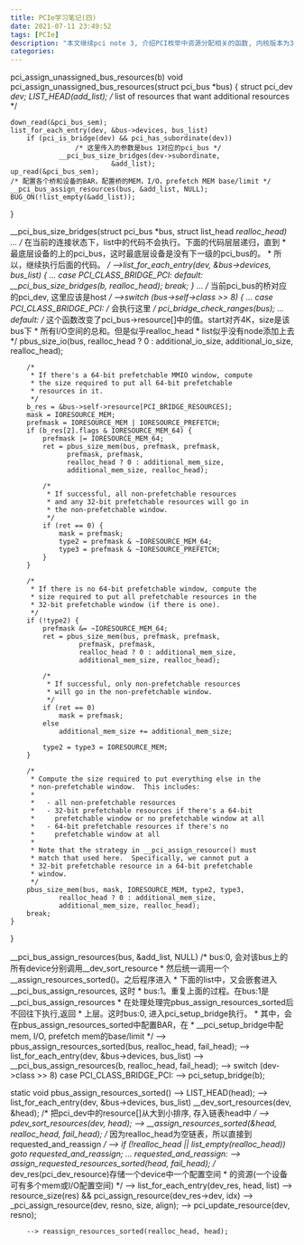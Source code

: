 ```yaml
---
title: PCIe学习笔记(四)
date: 2021-07-11 23:49:52
tags: [PCIe]
description: "本文继续pci note 3, 介绍PCI枚举中资源分配相关的函数, 内核版本为3.18-rc1"
categories:
---
```


pci_assign_unassigned_bus_resources(b)
void pci_assign_unassigned_bus_resources(struct pci_bus *bus)
{
	struct pci_dev *dev;
	LIST_HEAD(add_list); /* list of resources that
					want additional resources */

	down_read(&pci_bus_sem);
	list_for_each_entry(dev, &bus->devices, bus_list)
		if (pci_is_bridge(dev) && pci_has_subordinate(dev))
		    		/* 这里传入的参数是bus 1对应的pci_bus */
				__pci_bus_size_bridges(dev->subordinate,
							 &add_list);
	up_read(&pci_bus_sem);
	/* 配置各个桥和设备的BAR，配置桥的MEM，I/O，prefetch MEM base/limit */
	__pci_bus_assign_resources(bus, &add_list, NULL);
	BUG_ON(!list_empty(&add_list));
}

__pci_bus_size_bridges(struct pci_bus *bus, struct list_head *realloc_head)
    ...
       /* 在当前的连接状态下，list中的代码不会执行。下面的代码层层递归，直到
        * 最底层设备的上的pci_bus，这时最底层设备是没有下一级的pci_bus的。
        * 所以，继续执行后面的代码。
        */
    -->list_for_each_entry(dev, &bus->devices, bus_list) {
	    ...
	case PCI_CLASS_BRIDGE_PCI:
	default:
		__pci_bus_size_bridges(b, realloc_head);
		break;
       }
    ...
       /* 当前pci_bus的桥对应的pci_dev, 这里应该是host */
    -->switch (bus->self->class >> 8) {
        ...
        case PCI_CLASS_BRIDGE_PCI:
            /* 会执行这里 */
    	    pci_bridge_check_ranges(bus);
	    ...
	default:
		/* 这个函数改变了pci_bus->resource[]中的值。start对齐4K，size是该bus下
		 * 所有I/O空间的总和。但是似乎realloc_head
		 * list似乎没有node添加上去
		 */
		pbus_size_io(bus, realloc_head ? 0 : additional_io_size,
			     additional_io_size, realloc_head);

		/*
		 * If there's a 64-bit prefetchable MMIO window, compute
		 * the size required to put all 64-bit prefetchable
		 * resources in it.
		 */
		b_res = &bus->self->resource[PCI_BRIDGE_RESOURCES];
		mask = IORESOURCE_MEM;
		prefmask = IORESOURCE_MEM | IORESOURCE_PREFETCH;
		if (b_res[2].flags & IORESOURCE_MEM_64) {
			prefmask |= IORESOURCE_MEM_64;
			ret = pbus_size_mem(bus, prefmask, prefmask,
				  prefmask, prefmask,
				  realloc_head ? 0 : additional_mem_size,
				  additional_mem_size, realloc_head);

			/*
			 * If successful, all non-prefetchable resources
			 * and any 32-bit prefetchable resources will go in
			 * the non-prefetchable window.
			 */
			if (ret == 0) {
				mask = prefmask;
				type2 = prefmask & ~IORESOURCE_MEM_64;
				type3 = prefmask & ~IORESOURCE_PREFETCH;
			}
		}

		/*
		 * If there is no 64-bit prefetchable window, compute the
		 * size required to put all prefetchable resources in the
		 * 32-bit prefetchable window (if there is one).
		 */
		if (!type2) {
			prefmask &= ~IORESOURCE_MEM_64;
			ret = pbus_size_mem(bus, prefmask, prefmask,
					 prefmask, prefmask,
					 realloc_head ? 0 : additional_mem_size,
					 additional_mem_size, realloc_head);

			/*
			 * If successful, only non-prefetchable resources
			 * will go in the non-prefetchable window.
			 */
			if (ret == 0)
				mask = prefmask;
			else
				additional_mem_size += additional_mem_size;

			type2 = type3 = IORESOURCE_MEM;
		}

		/*
		 * Compute the size required to put everything else in the
		 * non-prefetchable window.  This includes:
		 *
		 *   - all non-prefetchable resources
		 *   - 32-bit prefetchable resources if there's a 64-bit
		 *     prefetchable window or no prefetchable window at all
		 *   - 64-bit prefetchable resources if there's no
		 *     prefetchable window at all
		 *
		 * Note that the strategy in __pci_assign_resource() must
		 * match that used here.  Specifically, we cannot put a
		 * 32-bit prefetchable resource in a 64-bit prefetchable
		 * window.
		 */
		pbus_size_mem(bus, mask, IORESOURCE_MEM, type2, type3,
				realloc_head ? 0 : additional_mem_size,
				additional_mem_size, realloc_head);
		break;
	}
}

__pci_bus_assign_resources(bus, &add_list, NULL)
        /* bus:0, 会对该bus上的所有device分别调用__dev_sort_resource
	 * 然后统一调用一个__assign_resources_sorted()。之后程序进入
	 * 下面的list中，又会嵌套进入__pci_bus_assign_resources, 这时
	 * bus:1。重复上面的过程。在bus:1是__pci_bus_assign_resources
	 * 在处理处理完pbus_assign_resources_sorted后不回往下执行,返回
	 * 上层。这时bus:0, 进入pci_setup_bridge执行。
	 * 其中，会在pbus_assign_resources_sorted中配置BAR，在
	 * __pci_setup_bridge中配mem, I/O, prefetch mem的base/limit
	 */
    --> pbus_assign_resources_sorted(bus, realloc_head, fail_head);
    --> list_for_each_entry(dev, &bus->devices, bus_list)
        --> __pci_bus_assign_resources(b, realloc_head, fail_head);
	--> switch (dev->class >> 8)
		case PCI_CLASS_BRIDGE_PCI:
		    --> pci_setup_bridge(b);

static void pbus_assign_resources_sorted()
    --> LIST_HEAD(head);
    --> list_for_each_entry(dev, &bus->devices, bus_list)
		__dev_sort_resources(dev, &head);
                    /* 把pci_dev中的resource[]从大到小排序, 存入链表head中 */
		    --> pdev_sort_resources(dev, head);
    --> __assign_resources_sorted(&head, realloc_head, fail_head);
            /* 因为realloc_head为空链表，所以直接到requested_and_reassign */
	--> if (!realloc_head || list_empty(realloc_head))
		goto requested_and_reassign;
	...
        requested_and_reassign:
	--> assign_requested_resources_sorted(head, fail_head);
	        /* dev_res(pci_dev_resource)存储一个device中一个配置空间
		 * 的资源(一个设备可有多个mem或I/O配置空间)
		 */
	    --> list_for_each_entry(dev_res, head, list)
		--> resource_size(res) &&
		pci_assign_resource(dev_res->dev, idx)
	           --> _pci_assign_resource(dev, resno, size, align);
		   --> pci_update_resource(dev, resno);

        --> reassign_resources_sorted(realloc_head, head);

